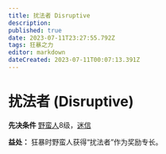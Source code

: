 ```yaml
---
title: 扰法者 Disruptive
description: 
published: true
date: 2023-07-11T23:27:55.792Z
tags: 狂暴之力
editor: markdown
dateCreated: 2023-07-11T00:07:13.391Z
---
```


# 扰法者 (Disruptive)

**先决条件** [野蛮人](/野蛮人)8级，[迷信](/狂暴之力/迷信)

**益处：** 狂暴时野蛮人获得“扰法者”作为奖励专长。